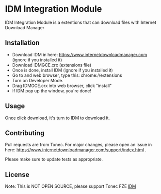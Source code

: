 # IDM Integration Module
IDM Integration Module is a extentions that can download files with Internet Download Manager
## Installation
- Download IDM in here: https://www.internetdownloadmanager.com (ignore if you installed it)
- Download IDMGCE.crx (extensions file)
- Once is done, install IDM (ignore if you installed it)
- Go to and web browser, type this: chrome://extensions
- Turn on Developer Mode.
- Drag IDMGCE.crx into web browser, click "install"
- If IDM pop up the window, you're done!

## Usage
Once click download, it's turn to IDM to download it.


## Contributing
Pull requests are from Tonec. For major changes, please open an issue in here: https://www.internetdownloadmanager.com/support/index.html .

Please make sure to update tests as appropriate.

## License
Note: This is NOT OPEN SOURCE, please support Tonec FZE
[IDM](https://www.internetdownloadmanager.com)

